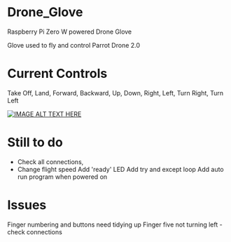 # Drone_Glove
Raspberry Pi Zero W powered Drone Glove

Glove used to fly and control Parrot Drone 2.0

# Current Controls
Take Off, Land, Forward, Backward, Up, Down, Right, Left, Turn Right, Turn Left

[![IMAGE ALT TEXT HERE](https://img.youtube.com/vi/oRMKiy-9vl4/0.jpg)](https://www.youtube.com/watch?v=oRMKiy-9vl4)

# Still to do
- Check all connections, 
- Change flight speed
Add 'ready' LED
Add try and except loop
Add auto run program when powered on

# Issues
Finger numbering and buttons need tidying up
Finger five not turning left - check connections


